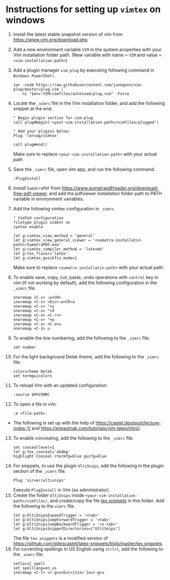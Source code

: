# Instructions for setting up `vimtex` on windows

1. Install the latest stable snapshot version of vim from https://www.vim.org/download.php
   
2. Add a new environment variable `VIM` in the system properties with your Vim installation folder path. (New variable with name = `VIM` and value = `<vim-installation-path>`)

3. Add a plugin manager `vim-plug` by executing following command in `Windows PowerShell`.
    ```
    iwr -useb https://raw.githubusercontent.com/junegunn/vim-plug/master/plug.vim |`
        ni "$env:VIM/vimfiles/autoload/plug.vim" -Force
    ```

4. Locate the `_vimrc` file in the Vim installation folder, and add the following snippet at the end.
    ```
    " Begin plugin section for vim-plug
    call plug#begin('<your-vim-installation-path>/vimfiles/plugged')

    " Add your plugins below:
    Plug 'lervag/vimtex'

    call plug#end()
    ```
    
    Make sure to replace `<your-vim-installation-path>` with your actual path

5. Save the `_vimrc` file, open vim app, and run the following command.
    ```
    :PlugInstall
    ```

6. Install `SumatraPDF` from https://www.sumatrapdfreader.org/download-free-pdf-viewer,
 and add the pdfviewer installation folder path to PATH variable in environment variables.

7. Add the following vimtex configuration in `_vimrc`.
    ```
    " VimTeX configuration
    filetype plugin indent on
    syntax enable

    let g:vimtex_view_method = 'general'
    let g:vimtex_view_general_viewer = '<sumatra-installatin-path>/SumatraPDF.exe'
    let g:vimtex_compiler_method = 'latexmk'
    let g:tex_flavor='latex'
    let g:vimtex_quickfix_mode=1
    ```

    Make sure to replace `<sumatra-installatin-path>` with your actual path.

8. To enable save, copy, cut, paste, undo operations with `control` key in vim (if not working by default),
   add the following configuration in the `_vimrc` file.
    ```
    nnoremap <C-s> :w<CR>
    inoremap <C-s> <Esc>:w<CR>a
    vnoremap <C-c> "+y
    vnoremap <C-x> "+d
    inoremap <C-v> <C-r>+
    nnoremap <C-v> "+p
    inoremap <C-z> <C-o>u
    nnoremap <C-z> u
    ```
9. To enable the line numbering, add the following to the `_vimrc` file.
    ```
    set number
    ```
10. For the light background Delek theme, add the following to the `_vimrc` file.
    ```
    colorscheme Delek
    set termguicolors
    ```
11. To reload Vim with an updated configuration:
    ```
    :source $MYVIMRC
    ```
12. To open a file in vim:
    ```
    :e <file-path>
    ```
- The following is set up with the help of https://castel.dev/post/lecture-notes-1/
  and https://ejmastnak.com/tutorials/vim-latex/intro/.
13. To enable concealing, add the following to the `_vimrc` file.
    ```
    set conceallevel=1
    let g:tex_conceal='abdmg'
    highlight Conceal ctermfg=blue guifg=blue
    ```
14. For snippets, to use the plugin `UltiSnips`, add the following in the plugin section of the `_vimrc` file.
    ```
    Plug 'sirver/ultisnips'
    ```
    Execute `PlugInstall` in Vim (as administrator).
15. Create the folder `UltiSnips` inside `<your-vim-installation-path>/vimfiles/`, and create/copy the file [tex.snippets](./tex.snippets) in this folder.
    Add the following to the `vimrc` file.
    ```
    let g:UltiSnipsExpandTrigger = '<tab>'
    let g:UltiSnipsJumpForwardTrigger = '<tab>'
    let g:UltiSnipsJumpBackwardTrigger = '<s-tab>'
    let g:UltiSnipsSnippetDirectories=["UltiSnips"]
    ```
    The file `tex.snippets` is a modified version of https://github.com/gillescastel/latex-snippets/blob/master/tex.snippets. 
16. For correcting spellings in US English using `ctrl+l`, add the following to the `_vimrc` file.
    ```
    setlocal spell
    set spelllang=en_us
    inoremap <C-l> <c-g>u<Esc>[s1z=`]a<c-g>u
    ```
